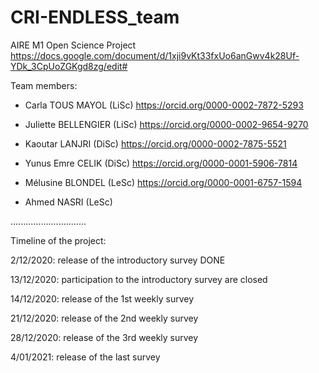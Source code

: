 # CRI-ENDLESS_team
AIRE M1 Open Science Project
https://docs.google.com/document/d/1xji9vKt33fxUo6anGwv4k28Uf-YDk_3CpUoZGKgd8zg/edit#


Team members: 

-  Carla TOUS MAYOL (LiSc) https://orcid.org/0000-0002-7872-5293

-  Juliette BELLENGIER (LiSc) https://orcid.org/0000-0002-9654-9270

-  Kaoutar LANJRI (DiSc) https://orcid.org/0000-0002-7875-5521

-  Yunus Emre CELIK (DiSc) https://orcid.org/0000-0001-5906-7814

-  Mélusine BLONDEL (LeSc) https://orcid.org/0000-0001-6757-1594 

-  Ahmed NASRI (LeSc)


..............................



Timeline of the project: 

2/12/2020: release of the introductory survey DONE 

13/12/2020: participation to the introductory survey are closed

14/12/2020: release of the 1st weekly survey 

21/12/2020: release of the 2nd weekly survey 

28/12/2020: release of the 3rd weekly survey 

4/01/2021: release of the last survey 
